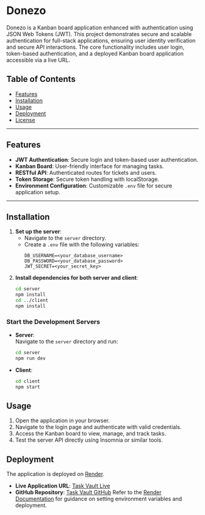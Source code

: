 # Donezo
Donezo is a Kanban board application enhanced with authentication using JSON Web Tokens (JWT). This project demonstrates secure and scalable authentication for full-stack applications, ensuring user identity verification and secure API interactions. 
The core functionality includes user login, token-based authentication, and a deployed Kanban board application accessible via a live URL.
## Table of Contents
- [Features](#features)
- [Installation](#installation)
- [Usage](#usage)
- [Deployment](#deployment)
- [License](#license)
---
## Features
- **JWT Authentication**: Secure login and token-based user authentication.
- **Kanban Board**: User-friendly interface for managing tasks.
- **RESTful API**: Authenticated routes for tickets and users.
- **Token Storage**: Secure token handling with localStorage.
- **Environment Configuration**: Customizable `.env` file for secure application setup.
---
## Installation
1. **Set up the server**:
   - Navigate to the `server` directory.
   - Create a `.env` file with the following variables:
     ```plaintext
     DB_USERNAME=<your_database_username>
     DB_PASSWORD=<your_database_password>
     JWT_SECRET=<your_secret_key>
     ```
2. **Install dependencies for both server and client**:
   ```bash
   cd server
   npm install
   cd ../client
   npm install
### Start the Development Servers
- **Server**:  
  Navigate to the `server` directory and run:  
  ```bash
  cd server
  npm run dev
- **Client**: 
  ```bash
  cd client
  npm start
## Usage
1. Open the application in your browser.
2. Navigate to the login page and authenticate with valid credentials.
3. Access the Kanban board to view, manage, and track tasks.
4. Test the server API directly using Insomnia or similar tools.
## Deployment
The application is deployed on [Render](https://render.com).
- **Live Application URL**: [Task Vault Live](<>)
- **GitHub Repository**: [Task Vault GitHub](https://github.com/Elementary-my-dear-Watson/Donezo)
Refer to the [Render Documentation](https://render.com/docs) for guidance on setting environment variables and deployment.

